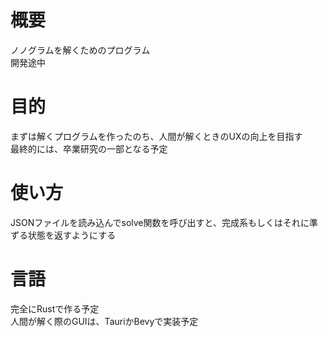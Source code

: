 # 概要
ノノグラムを解くためのプログラム  
開発途中

# 目的
まずは解くプログラムを作ったのち、人間が解くときのUXの向上を目指す  
最終的には、卒業研究の一部となる予定

# 使い方
JSONファイルを読み込んでsolve関数を呼び出すと、完成系もしくはそれに準ずる状態を返すようにする  

# 言語
完全にRustで作る予定  
人間が解く際のGUIは、TauriかBevyで実装予定
